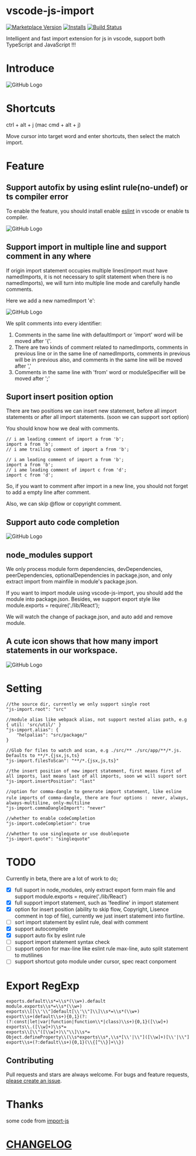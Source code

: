 # vscode-js-import
[![Marketplace Version](http://vsmarketplacebadge.apphb.com/version/wangtao0101.vscode-js-import.svg)](https://marketplace.visualstudio.com/items?itemName=wangtao0101.vscode-js-import)
[![Installs](http://vsmarketplacebadge.apphb.com/installs/wangtao0101.vscode-js-import.svg)](https://marketplace.visualstudio.com/items?itemName=wangtao0101.vscode-js-import)
[![Build Status](https://img.shields.io/travis/wangtao0101/vscode-js-import.svg?style=flat)](https://travis-ci.org/wangtao0101/vscode-js-import)

Intelligent and fast import extension for js in vscode, support both TypeScript and JavaScript !!!

# Introduce
![GitHub Logo](https://github.com/wangtao0101/vscode-js-import/blob/master/img/newimport.gif?raw=true)

# Shortcuts
ctrl + alt + j  (mac cmd + alt + j)

Move cursor into target word and enter shortcuts, then select the match import.

# Feature
## Support autofix by using eslint rule(no-undef) or ts compiler error

To enable the feature, you should install enable [eslint](https://marketplace.visualstudio.com/items?itemName=dbaeumer.vscode-eslint) in vscode or enable ts compiler.

![GitHub Logo](https://github.com/wangtao0101/vscode-js-import/blob/master/img/autofix.gif?raw=true)

## Support import in multiple line and support comment in any where
If origin import statement occupies multiple lines(import must have namedImports, it is not necessary to split statement when there is no namedImports), we will turn into multiple line mode and carefully handle comments.

Here we add a new namedImport 'e':

![GitHub Logo](https://github.com/wangtao0101/vscode-js-import/blob/master/img/mer.png?raw=true)

We split comments into every identifier:
1. Comments in the same line with defaultImport or 'import' word will be moved after '{'.
2. There are two kinds of comment related to namedImports, comments in previous line or in the same line of namedImports, comments in previous will be in previous also, and comments in the same line will be moved after ','
3. Comments in the same line with 'from' word or moduleSpecifier will be moved after ';'

## Suport insert position option
There are two positions we can insert new statement, before all import statements or after all import statements. (soon we can support sort option)

You should know how we deal with comments.
```
// i am leading comment of import a from 'b';
import a from 'b';
// i ame trailing comment of import a from 'b';

// i am leading comment of import a from 'b';
import a from 'b';
// i ame leading comment of import c from 'd';
import c from 'd';
```
So, if you want to comment after import in a new line, you should not forget to add a empty line after comment.

Also, we can skip @flow or copyright comment.

## Support auto code completion
![GitHub Logo](https://github.com/wangtao0101/vscode-js-import/blob/master/img/codecomplete.gif?raw=true)

## node_modules support

We only process module form dependencies, devDependencies, peerDependencies, optionalDependencies in package.json,
and only extract import from mainfile in module's package.json.

If you want to import module using vscode-js-import,
you should add the module into package.json. Besides, we support export style like module.exports = require('./lib/React');

We will watch the change of package.json, and auto add and remove module.

## A cute icon shows that how many import statements in our workspace.
![GitHub Logo](https://github.com/wangtao0101/vscode-js-import/blob/master/img/icon.png?raw=true)

# Setting
```
//the source dir, currently we only support single root
"js-import.root": "src"

//module alias like webpack alias, not support nested alias path, e.g { util: 'src/util/' }
"js-import.alias": {
    "helpalias": "src/package/"
}

//Glob for files to watch and scan, e.g ./src/** ./src/app/**/*.js. Defaults to **/*.{jsx,js,ts}
"js-import.filesToScan": "**/*.{jsx,js,ts}"

//the insert position of new import statement, first means first of all imports, last means last of all imports, soon we will suport sort
"js-import.insertPosition": "last"

//option for comma-dangle to generate import statement, like esline rule imports of comma-dangle, there are four options :　never, always, always-multiline, only-multiline
"js-import.commaDangleImport": "never"

//whether to enable codeCompletion
"js-import.codeCompletion": true

//whether to use singlequote or use doublequote
"js-import.quote": "singlequote"
```

# TODO
Currently in beta, there are a lot of work to do;
- [x] full suport in node_modules, only extract export form main file and support module.exports = require('./lib/React')
- [x] full support import statement, such as 'feedline' in import statement
- [x] option for insert position (ability to skip flow, Copyright, Lisence comment in top of file), currently we just insert statement into fisrtline.
- [ ] sort import statement by eslint rule, deal with comment
- [x] support autocomplete
- [x] support auto fix by eslint rule
- [ ] support import statement syntax check
- [ ] support option for max-line like eslint rule max-line, auto split statement to mutilines
- [ ] support shortcut goto module under cursor, spec react conpoment

# Export RegExp
```
exports.default\\s*=\\s*(\\w+).default
module.exports\\s*=\\s*(\\w+)
exports\\[[\\'\\"]default[\\'\\"]\\]\\s*=\\s*(\\w+)
export\\s+(default\\s+){0,1}(?:(?:const|let|var|function|function\\*|class)\\s+){0,1}([\\w]+)
exports\\.([\\w]+)\\s*=
exports\\[\\"([\\w]+)\\"\\]\\s*=
Object.defineProperty\\(\\s*exports\\s*,\\s*[\\'|\\"]([\\w]+)[\\'|\\"]
export\\s+(?:default\\s+){0,1}(\\{[^\\}]+\\})
```

## Contributing

Pull requests and stars are always welcome. For bugs and feature requests, [please create an issue](https://github.com/wangtao0101/vscode-js-import/issues).

# Thanks
some code from [import-js](https://github.com/Galooshi/import-js)

# [CHANGELOG](https://github.com/wangtao0101/vscode-js-import/blob/master/CHANGELOG.md)
